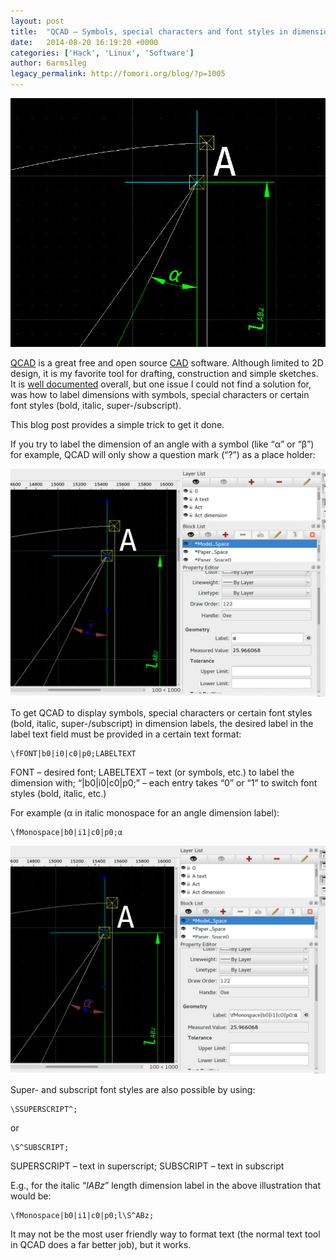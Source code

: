 ```yaml
---
layout: post
title:  "QCAD – Symbols, special characters and font styles in dimension labels"
date:   2014-08-20 16:19:20 +0000
categories: ['Hack', 'Linux', 'Software']
author: 6arms1leg
legacy_permalink: http://fomori.org/blog/?p=1005
---
```



[![Cover - QCAD with Alpha and l_ABz dimensions](/assets/images/Cover-QCAD-with-Alpha-and-l_ABz-dimensions.png)](/assets/images/Cover-QCAD-with-Alpha-and-l_ABz-dimensions.png)

[QCAD](http://www.qcad.org/en/ "qcad.org") is a great free and open source [CAD](https://en.wikipedia.org/wiki/Computer-aided_design "en.wikipedia.org - Computer-aided_design") software. Although limited to 2D design, it is my favorite tool for drafting, construction and simple sketches. It is [well documented](http://www.qcad.org/en/qcad-documentation "qcad.org/en - qcad-documentation") overall, but one issue I could not find a solution for, was how to label dimensions with symbols, special characters or certain font styles (bold, italic, super-/subscript).

This blog post provides a simple trick to get it done.

If you try to label the dimension of an angle with a symbol (like “α” or “β”) for example, QCAD will only show a question mark (“?”) as a place holder:

[![QCAD with ? dimension](/assets/images/QCAD-with-dimension.png)](/assets/images/QCAD-with-dimension.png)

To get QCAD to display symbols, special characters or certain font styles (bold, italic, super-/subscript) in dimension labels, the desired label in the label text field must be provided in a certain text format:

```
\fFONT|b0|i0|c0|p0;LABELTEXT
```

FONT – desired font; LABELTEXT – text (or symbols, etc.) to label the dimension with; “|b0|i0|c0|p0;” – each entry takes “0” or “1” to switch font styles (bold, italic, etc.)

For example (α in italic monospace for an angle dimension label):

```
\fMonospace|b0|i1|c0|p0;α
```

[![QCAD with Alpha dimension](/assets/images/QCAD-with-Alpha-dimension.png)](/assets/images/QCAD-with-Alpha-dimension.png)

Super- and subscript font styles are also possible by using:

```
\SSUPERSCRIPT^;
```

or

```
\S^SUBSCRIPT;
```

SUPERSCRIPT – text in superscript; SUBSCRIPT – text in subscript

E.g., for the italic “*lABz*” length dimension label in the above illustration that would be:

```
\fMonospace|b0|i1|c0|p0;l\S^ABz;
```

It may not be the most user friendly way to format text (the normal text tool in QCAD does a far better job), but it works.

  

	